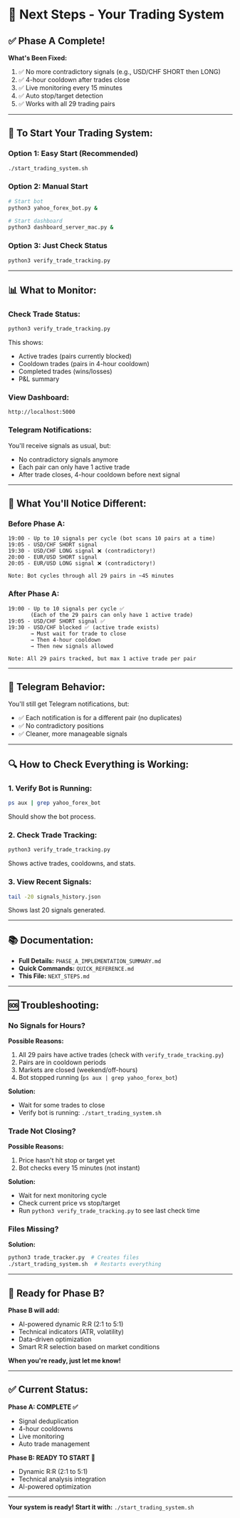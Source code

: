 # 🎯 Next Steps - Your Trading System

## ✅ Phase A Complete!

**What's Been Fixed:**
1. ✅ No more contradictory signals (e.g., USD/CHF SHORT then LONG)
2. ✅ 4-hour cooldown after trades close
3. ✅ Live monitoring every 15 minutes
4. ✅ Auto stop/target detection
5. ✅ Works with all 29 trading pairs

---

## 🚀 To Start Your Trading System:

### **Option 1: Easy Start (Recommended)**
```bash
./start_trading_system.sh
```

### **Option 2: Manual Start**
```bash
# Start bot
python3 yahoo_forex_bot.py &

# Start dashboard
python3 dashboard_server_mac.py &
```

### **Option 3: Just Check Status**
```bash
python3 verify_trade_tracking.py
```

---

## 📊 What to Monitor:

### **Check Trade Status:**
```bash
python3 verify_trade_tracking.py
```
This shows:
- Active trades (pairs currently blocked)
- Cooldown trades (pairs in 4-hour cooldown)
- Completed trades (wins/losses)
- P&L summary

### **View Dashboard:**
```
http://localhost:5000
```

### **Telegram Notifications:**
You'll receive signals as usual, but:
- No contradictory signals anymore
- Each pair can only have 1 active trade
- After trade closes, 4-hour cooldown before next signal

---

## 🎯 What You'll Notice Different:

### **Before Phase A:**
```
19:00 - Up to 10 signals per cycle (bot scans 10 pairs at a time)
19:05 - USD/CHF SHORT signal
19:30 - USD/CHF LONG signal ❌ (contradictory!)
20:00 - EUR/USD SHORT signal
20:05 - EUR/USD LONG signal ❌ (contradictory!)

Note: Bot cycles through all 29 pairs in ~45 minutes
```

### **After Phase A:**
```
19:00 - Up to 10 signals per cycle ✅
       (Each of the 29 pairs can only have 1 active trade)
19:05 - USD/CHF SHORT signal ✅
19:30 - USD/CHF blocked ✅ (active trade exists)
       → Must wait for trade to close
       → Then 4-hour cooldown
       → Then new signals allowed

Note: All 29 pairs tracked, but max 1 active trade per pair
```

---

## 📱 Telegram Behavior:

You'll still get Telegram notifications, but:
- ✅ Each notification is for a different pair (no duplicates)
- ✅ No contradictory positions
- ✅ Cleaner, more manageable signals

---

## 🔍 How to Check Everything is Working:

### **1. Verify Bot is Running:**
```bash
ps aux | grep yahoo_forex_bot
```
Should show the bot process.

### **2. Check Trade Tracking:**
```bash
python3 verify_trade_tracking.py
```
Shows active trades, cooldowns, and stats.

### **3. View Recent Signals:**
```bash
tail -20 signals_history.json
```
Shows last 20 signals generated.

---

## 📚 Documentation:

- **Full Details:** `PHASE_A_IMPLEMENTATION_SUMMARY.md`
- **Quick Commands:** `QUICK_REFERENCE.md`
- **This File:** `NEXT_STEPS.md`

---

## 🆘 Troubleshooting:

### **No Signals for Hours?**
**Possible Reasons:**
1. All 29 pairs have active trades (check with `verify_trade_tracking.py`)
2. Pairs are in cooldown periods
3. Markets are closed (weekend/off-hours)
4. Bot stopped running (`ps aux | grep yahoo_forex_bot`)

**Solution:**
- Wait for some trades to close
- Verify bot is running: `./start_trading_system.sh`

### **Trade Not Closing?**
**Possible Reasons:**
1. Price hasn't hit stop or target yet
2. Bot checks every 15 minutes (not instant)

**Solution:**
- Wait for next monitoring cycle
- Check current price vs stop/target
- Run `python3 verify_trade_tracking.py` to see last check time

### **Files Missing?**
**Solution:**
```bash
python3 trade_tracker.py  # Creates files
./start_trading_system.sh  # Restarts everything
```

---

## 🚀 Ready for Phase B?

**Phase B will add:**
- AI-powered dynamic R:R (2:1 to 5:1)
- Technical indicators (ATR, volatility)
- Data-driven optimization
- Smart R:R selection based on market conditions

**When you're ready, just let me know!**

---

## ✅ Current Status:

**Phase A: COMPLETE ✅**
- Signal deduplication
- 4-hour cooldowns
- Live monitoring
- Auto trade management

**Phase B: READY TO START 🚀**
- Dynamic R:R (2:1 to 5:1)
- Technical analysis integration
- AI-powered optimization

---

**Your system is ready! Start it with:** `./start_trading_system.sh`
